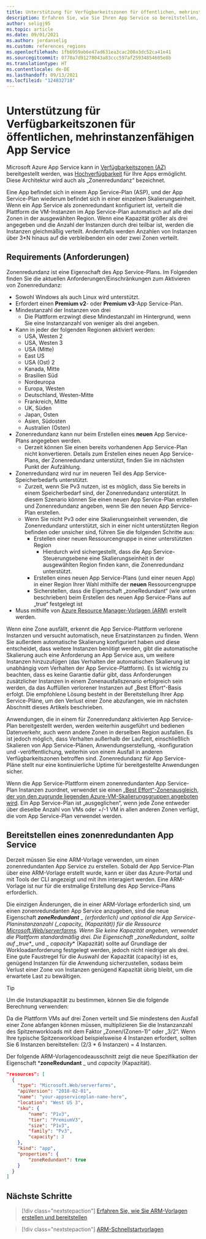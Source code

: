 ```yaml
---
title: Unterstützung für Verfügbarkeitszonen für öffentlichen, mehrinstanzenfähigen App Service
description: Erfahren Sie, wie Sie Ihren App Service so bereitstellen, dass Ihre Apps zonenredundant sind.
author: seligj95
ms.topic: article
ms.date: 09/01/2021
ms.author: jordanselig
ms.custom: references_regions
ms.openlocfilehash: 1fb6959ab6e47ad631ea3cac208a3dc52ca41e41
ms.sourcegitcommit: 0770a7d91278043a83ccc597af25934854605e8b
ms.translationtype: HT
ms.contentlocale: de-DE
ms.lasthandoff: 09/13/2021
ms.locfileid: "124832718"
---
```

# <a name="availability-zone-support-for-public-multi-tenant-app-service"></a>Unterstützung für Verfügbarkeitszonen für öffentlichen, mehrinstanzenfähigen App Service

Microsoft Azure App Service kann in [Verfügbarkeitszonen (AZ)](../availability-zones/az-overview.md) bereitgestellt werden, was [Hochverfügbarkeit](https://en.wikipedia.org/wiki/High_availability) für Ihre Apps ermöglicht. Diese Architektur wird auch als „Zonenredundanz“ bezeichnet.

Eine App befindet sich in einem App Service-Plan (ASP), und der App Service-Plan wiederum befindet sich in einer einzelnen Skalierungseinheit. Wenn ein App Service als zonenredundant konfiguriert ist, verteilt die Plattform die VM-Instanzen im App Service-Plan automatisch auf alle drei Zonen in der ausgewählten Region. Wenn eine Kapazität größer als drei angegeben und die Anzahl der Instanzen durch drei teilbar ist, werden die Instanzen gleichmäßig verteilt. Andernfalls werden Anzahlen von Instanzen über 3*N hinaus auf die verbleibenden ein oder zwei Zonen verteilt.

## <a name="requirements"></a>Requirements (Anforderungen)

Zonenredundanz ist eine Eigenschaft des App Service-Plans. Im Folgenden finden Sie die aktuellen Anforderungen/Einschränkungen zum Aktivieren von Zonenredundanz:

- Sowohl Windows als auch Linux wird unterstützt.
- Erfordert einen **Premium v2**- oder **Premium v3**-App Service-Plan.
- Mindestanzahl der Instanzen von drei
  - Die Plattform erzwingt diese Mindestanzahl im Hintergrund, wenn Sie eine Instanzanzahl von weniger als drei angeben.
- Kann in jeder der folgenden Regionen aktiviert werden:
  - USA, Westen 2
  - USA, Westen 3
  - USA (Mitte)
  - East US
  - USA (Ost) 2
  - Kanada, Mitte
  - Brasilien Süd
  - Nordeuropa
  - Europa, Westen
  - Deutschland, Westen-Mitte
  - Frankreich, Mitte
  - UK, Süden
  - Japan, Osten
  - Asien, Südosten
  - Australien (Osten)
- Zonenredundanz kann nur beim Erstellen eines **neuen** App Service-Plans angegeben werden.
  - Derzeit können Sie einen bereits vorhandenen App Service-Plan nicht konvertieren. Details zum Erstellen eines neuen App Service-Plans, der Zonenredundanz unterstützt, finden Sie im nächsten Punkt der Aufzählung.
- Zonenredundanz wird nur im neueren Teil des App Service-Speicherbedarfs unterstützt.
  - Zurzeit, wenn Sie Pv3 nutzen, ist es möglich, dass Sie bereits in einem Speicherbedarf sind, der Zonenredundanz unterstützt. In diesem Szenario können Sie einen neuen App Service-Plan erstellen und Zonenredundanz angeben, wenn Sie den neuen App Service-Plan erstellen.
  - Wenn Sie nicht Pv3 oder eine Skalierungseinheit verwenden, die Zonenredundanz unterstützt, sich in einer nicht unterstützten Region befinden oder unsicher sind, führen Sie die folgenden Schritte aus:
    - Erstellen einer neuen Ressourcengruppe in einer unterstützten Region
        - Hierdurch wird sichergestellt, dass die App Service-Steuerungsebene eine Skalierungseinheit in der ausgewählten Region finden kann, die Zonenredundanz unterstützt.
    - Erstellen eines neuen App Service-Plans (und einer neuen App) in einer Region Ihrer Wahl mithilfe der **neuen** Ressourcengruppe
    - Sicherstellen, dass die Eigenschaft „zoneRedundant“ (wie unten beschrieben) beim Erstellen des neuen App Service-Plans auf „true“ festgelegt ist
- Muss mithilfe von [Azure Resource Manager-Vorlagen (ARM)](../azure-resource-manager/templates/overview.md) erstellt werden.

Wenn eine Zone ausfällt, erkennt die App Service-Plattform verlorene Instanzen und versucht automatisch, neue Ersatzinstanzen zu finden. Wenn Sie außerdem automatische Skalierung konfiguriert haben und diese entscheidet, dass weitere Instanzen benötigt werden, gibt die automatische Skalierung auch eine Anforderung an App Service aus, um weitere Instanzen hinzuzufügen (das Verhalten der automatischen Skalierung ist unabhängig vom Verhalten der App Service-Plattform). Es ist wichtig zu beachten, dass es keine Garantie dafür gibt, dass Anforderungen zusätzlicher Instanzen in einem Zonenausfallszenario erfolgreich sein werden, da das Auffüllen verlorener Instanzen auf „Best Effort“-Basis erfolgt. Die empfohlene Lösung besteht in der Bereitstellung Ihrer App Service-Pläne, um den Verlust einer Zone abzufangen, wie im nächsten Abschnitt dieses Artikels beschrieben.

Anwendungen, die in einem für Zonenredundanz aktivierten App Service-Plan bereitgestellt werden, werden weiterhin ausgeführt und bedienen Datenverkehr, auch wenn andere Zonen in derselben Region ausfallen. Es ist jedoch möglich, dass Verhalten außerhalb der Laufzeit, einschließlich Skalieren von App Service-Plänen, Anwendungserstellung, -konfiguration und -veröffentlichung, weiterhin von einem Ausfall in anderen Verfügbarkeitszonen betroffen sind. Zonenredundanz für App Service-Pläne stellt nur eine kontinuierliche Uptime für bereitgestellte Anwendungen sicher.

Wenn die App Service-Plattform einem zonenredundanten App Service-Plan Instanzen zuordnet, verwendet sie einen [„Best Effort“-Zonenausgleich, der von den zugrunde liegenden Azure-VM-Skalierungsgruppen angeboten wird](../virtual-machine-scale-sets/virtual-machine-scale-sets-use-availability-zones.md#zone-balancing). Ein App Service-Plan ist „ausgeglichen“, wenn jede Zone entweder über dieselbe Anzahl von VMs oder +/-1 VM in allen anderen Zonen verfügt, die vom App Service-Plan verwendet werden.

## <a name="how-to-deploy-a-zone-redundant-app-service"></a>Bereitstellen eines zonenredundanten App Service

Derzeit müssen Sie eine ARM-Vorlage verwenden, um einen zonenredundanten App Service zu erstellen. Sobald der App Service-Plan über eine ARM-Vorlage erstellt wurde, kann er über das Azure-Portal und mit Tools der CLI angezeigt und mit ihm interagiert werden. Eine ARM-Vorlage ist nur für die erstmalige Erstellung des App Service-Plans erforderlich.

Die einzigen Änderungen, die in einer ARM-Vorlage erforderlich sind, um einen zonenredundanten App Service anzugeben, sind die neue Eigenschaft ***zoneRedundant** _ (erforderlich) und optional die App Service-Planinstanzanzahl (_*_capacity_*_ (Kapazität)) für die Ressource [Microsoft.Web/serverfarms](/azure/templates/microsoft.web/serverfarms?tabs=json). Wenn Sie keine Kapazität angeben, verwendet die Plattform standardmäßig drei. Die Eigenschaft _*_zoneRedundant_*_ sollte auf _*_true_*_ und _ *_capacity_** (Kapazität) sollte auf Grundlage der Workloadanforderung festgelegt werden, jedoch nicht niedriger als drei. Eine gute Faustregel für die Auswahl der Kapazität (capacity) ist es, genügend Instanzen für die Anwendung sicherzustellen, sodass beim Verlust einer Zone von Instanzen genügend Kapazität übrig bleibt, um die erwartete Last zu bewältigen.

> [!TIP]
> Um die Instanzkapazität zu bestimmen, können Sie die folgende Berechnung verwenden:
>
> Da die Plattform VMs auf drei Zonen verteilt und Sie mindestens den Ausfall einer Zone abfangen können müssen, multiplizieren Sie die Instanzanzahl des Spitzenworkloads mit dem Faktor „Zonen/(Zonen-1)“ oder „3/2“. Wenn Ihre typische Spitzenworkload beispielsweise 4 Instanzen erfordert, sollten Sie 6 Instanzen bereitstellen: (2/3 * 6 Instanzen) = 4 Instanzen.
>

Der folgende ARM-Vorlagencodeausschnitt zeigt die neue Spezifikation der Eigenschaft ***zoneRedundant** _ und *_capacity_* (Kapazität).

```json
"resources": [
  {
    "type": "Microsoft.Web/serverfarms",
    "apiVersion": "2018-02-01",
    "name": "your-appserviceplan-name-here",
    "location": "West US 3",
    "sku": {
        "name": "P1v3",
        "tier": "PremiumV3",
        "size": "P1v3",
        "family": "Pv3",
        "capacity": 3
    },
    "kind": "app",
    "properties": {
        "zoneRedundant": true
    }
  }
]
```

## <a name="next-steps"></a>Nächste Schritte

> [!div class="nextstepaction"]
> [Erfahren Sie, wie Sie ARM-Vorlagen erstellen und bereitstellen](../azure-resource-manager/templates/quickstart-create-templates-use-visual-studio-code.md)

> [!div class="nextstepaction"]
> [ARM-Schnellstartvorlagen](https://azure.microsoft.com/resources/templates/)